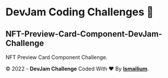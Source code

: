 # DevJam Coding Challenges :100: 
## NFT-Preview-Card-Component-DevJam-Challenge
NFT Preview Card Component Challenge.

&copy; 2022 - <b>DevJam Challenge</b> Coded With ❤️ By <a href="https://ismailium.vercel.app/" target="new tab"><b>Ismailium</b></a>.
